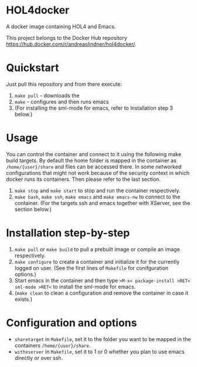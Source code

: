 # HOL4docker
A docker image containing HOL4 and Emacs.

This project belongs to the Docker Hub repository https://hub.docker.com/r/andreaslindner/hol4docker/.

# Quickstart
Just pull this repository and from there execute:
1. ``make pull`` - downloads the
2. ``make`` - configures and then runs emacs
3. (For installing the sml-mode for emacs, refer to Installation step 3 below.)

# Usage
You can control the container and connect to it using the following make build targets. By default the home folder is mapped in the container as ``/home/{user}/share`` and files can be accessed there. In some networked configurations that might not work because of the security context in which docker runs its containers. Then please refer to the last section.

1. ``make stop`` and ``make start`` to stop and run the container respectively.
2. ``make bash``, ``make ssh``, ``make emacs`` and ``make emacs-nw`` to connect to the container. (For the targets ssh and emacs together with XServer, see the section below.)

# Installation step-by-step
1. ``make pull`` or ``make build`` to pull a prebuilt image or compile an image respectively.
2. ``make configure`` to create a container and initialize it for the currently logged on user. (See the first lines of `Makefile` for conifguration options.)
3. Start emacs in the container and then type `>M-x< package-install >RET< sml-mode >RET<` to install the sml-mode for emacs.
4. (``make clean`` to clean a configuration and remove the container in case it exists.)

# Configuration and options
* ``sharetarget`` in ``Makefile``, set it to the folder you want to be mapped in the containers ``/home/{user}/share``.
* ``withxserver`` in ``Makefile``, set it to 1 or 0 whether you plan to use emacs directly or over ssh.
